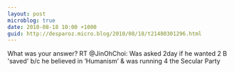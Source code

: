 ```yaml
---
layout: post
microblog: true
date: 2010-08-18 10:00 +1000
guid: http://desparoz.micro.blog/2010/08/18/t21480301296.html
---
```

What was your answer? RT @JinOhChoi: Was asked 2day if he wanted 2 B 'saved' b/c he believed in ‘Humanism’ &amp; was running 4 the Secular Party
